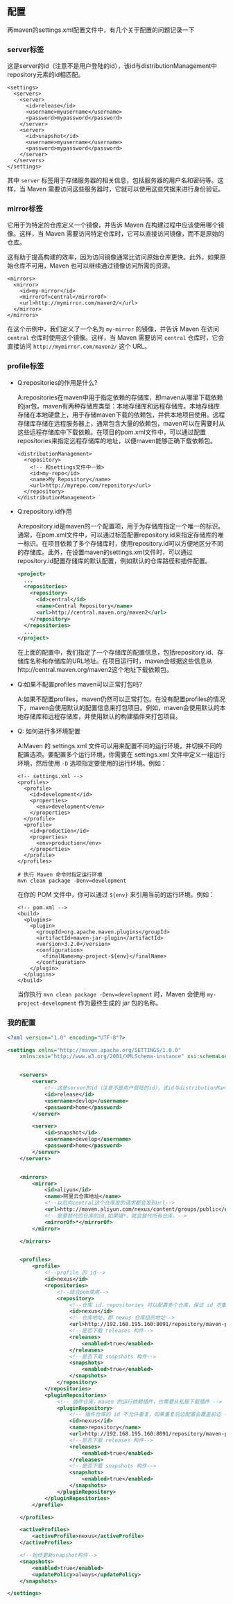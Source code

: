 ## 配置

再maven的settings.xml配置文件中，有几个关于配置的问题记录一下

### server标签

 这是server的id（注意不是用户登陆的id），该id与distributionManagement中repository元素的id相匹配。

```
<settings>
  <servers>
    <server>
      <id>release</id>
      <username>myusername</username>
      <password>mypassword</password>
    </server>
    <server>
      <id>snapshot</id>
      <username>myusername</username>
      <password>mypassword</password>
    </server>
  </servers>
</settings>
```

其中 `server` 标签用于存储服务器的相关信息，包括服务器的用户名和密码等。这样，当 Maven 需要访问这些服务器时，它就可以使用这些凭据来进行身份验证。

### mirror标签

它用于为特定的仓库定义一个镜像，并告诉 Maven 在构建过程中应该使用哪个镜像。这样，当 Maven 需要访问特定仓库时，它可以直接访问镜像，而不是原始的仓库。

这有助于提高构建的效率，因为访问镜像通常比访问原始仓库更快。此外，如果原始仓库不可用，Maven 也可以继续通过镜像访问所需的资源。

```
<mirrors>
  <mirror>
    <id>my-mirror</id>
    <mirrorOf>central</mirrorOf>
    <url>http://mymirror.com/maven2/</url>
  </mirror>
</mirrors>

```

在这个示例中，我们定义了一个名为 `my-mirror` 的镜像，并告诉 Maven 在访问 `central` 仓库时使用这个镜像。这样，当 Maven 需要访问 `central` 仓库时，它会直接访问 `http://mymirror.com/maven2/` 这个 URL。

### profile标签

- Q:repositories的作用是什么?

  A:repositories在maven中用于指定依赖的存储库，即maven从哪里下载依赖的jar包。maven有两种存储库类型：本地存储库和远程存储库。本地存储库存储在本地硬盘上，用于存储maven下载的依赖包，并供本地项目使用。远程存储库存储在远程服务器上，通常包含大量的依赖包，maven可以在需要时从这些远程存储库中下载依赖。在项目的pom.xml文件中，可以通过配置repositories来指定远程存储库的地址，以便maven能够正确下载依赖包。

  ```
  <distributionManagement>
    <repository>
      <!-- 和settings文件中一致>
      <id>my-repo</id>
      <name>My Repository</name>
      <url>http://myrepo.com/repository</url>
    </repository>
  </distributionManagement>
  ```

  

- Q:repository.id作用

  A:repository.id是maven的一个配置项，用于为存储库指定一个唯一的标识。通常，在pom.xml文件中，可以通过<id>标签配置repository.id来指定存储库的唯一标识。在项目依赖了多个存储库时，使用repository.id可以方便地区分不同的存储库。此外，在设置maven的settings.xml文件时，可以通过repository.id配置存储库的默认配置，例如默认的仓库路径和插件配置。

  ```xml
  <project>
    ...
    <repositories>
      <repository>
        <id>central</id>
        <name>Central Repository</name>
        <url>http://central.maven.org/maven2</url>
      </repository>
    </repositories>
    ...
  </project>
  ```

  在上面的配置中，我们指定了一个存储库的配置信息，包括repository.id、存储库名称和存储库的URL地址。在项目运行时，maven会根据这些信息从http://central.maven.org/maven2这个地址下载依赖包。

- Q:如果不配置profiles maven可以正常打包吗?

  A:如果不配置profiles，maven仍然可以正常打包。在没有配置profiles的情况下，maven会使用默认的配置信息来打包项目。例如，maven会使用默认的本地存储库和远程存储库，并使用默认的构建插件来打包项目。
  
- Q: 如何进行多环境配置

  A:Maven 的 settings.xml 文件可以用来配置不同的运行环境，并切换不同的配置选项。要配置多个运行环境，你需要在 settings.xml 文件中定义一组运行环境，然后使用 `-D` 选项指定要使用的运行环境。例如：

  ```
  <!-- settings.xml -->
  <profiles>
    <profile>
      <id>development</id>
      <properties>
        <env>development</env>
      </properties>
    </profile>
    <profile>
      <id>production</id>
      <properties>
        <env>production</env>
      </properties>
    </profile>
  </profiles>
  ```

  ```
  # 执行 Maven 命令时指定运行环境
  mvn clean package -Denv=development
  ```

  在你的 POM 文件中，你可以通过 `${env}` 来引用当前的运行环境。例如：

  ```
  <!-- pom.xml -->
  <build>
    <plugins>
      <plugin>
        <groupId>org.apache.maven.plugins</groupId>
        <artifactId>maven-jar-plugin</artifactId>
        <version>3.2.0</version>
        <configuration>
          <finalName>my-project-${env}</finalName>
        </configuration>
      </plugin>
    </plugins>
  </build>
  ```

  当你执行 `mvn clean package -Denv=development` 时，Maven 会使用 `my-project-development` 作为最终生成的 jar 包的名称。

### 我的配置

```xml
<?xml version="1.0" encoding="UTF-8"?>

<settings xmlns="http://maven.apache.org/SETTINGS/1.0.0"
    xmlns:xsi="http://www.w3.org/2001/XMLSchema-instance" xsi:schemaLocation="http://maven.apache.org/SETTINGS/1.0.0 http://maven.apache.org/xsd/settings-1.0.0.xsd">


    <servers>
        <server>
            <!--这是server的id（注意不是用户登陆的id），该id与distributionManagement中repository元素的id相匹配。 -->
            <id>release</id>
            <username>devlop</username>
            <password>home</password>
        </server>

        <server>
            <id>snapshot</id>
            <username>develop</username>
            <password>home</password>
        </server>
    </servers>


    <mirrors>
        <mirror>
            <id>aliyun</id>
            <name>阿里云仓库地址</name>
            <!--以后向central这个仓库发的请求都会发到url-->
            <url>http://maven.aliyun.com/nexus/content/groups/public</url>
            <!--是要替代的仓库的id,如果填*，就会替代所有仓库。-->
            <mirrorOf>*</mirrorOf>
        </mirror>

    </mirrors>


    <profiles>
        <profile>
            <!--profile 的 id-->
            <id>nexus</id>
            <repositories>
                <!--结合pom使用-->
                <repository>
                    <!--仓库 id，repositories 可以配置多个仓库，保证 id 不重复-->
                    <id>nexus</id>
                    <!--仓库地址，即 nexus 仓库组的地址-->
                    <url>http://192.168.195.160:8091/repository/maven-public/</url>
                    <!--是否下载 releases 构件-->
                    <releases>
                        <enabled>true</enabled>
                    </releases>
                    <!--是否下载 snapshots 构件-->
                    <snapshots>
                        <enabled>true</enabled>
                    </snapshots>
                </repository>
            </repositories>
            <pluginRepositories>
                <!-- 插件仓库，maven 的运行依赖插件，也需要从私服下载插件 -->
                <pluginRepository>
                    <!-- 插件仓库的 id 不允许重复，如果重复后边配置会覆盖前边 -->
                    <id>nexus</id>
                    <name>repository</name>
                    <url>http://192.168.195.160:8091/repository/maven-public/</url>
                    <!--是否下载 releases 构件-->
                    <releases>
                        <enabled>true</enabled>
                    </releases>
                    <!--是否下载 snapshots 构件-->
                    <snapshots>
                        <enabled>true</enabled>
                    </snapshots>
                </pluginRepository>
            </pluginRepositories>
        </profile>

    </profiles>

    <activeProfiles>
        <activeProfile>nexus</activeProfile>
    </activeProfiles>

    <!--始终更新snapshot构件-->
    <snapshots>
        <enabled>true</enabled>
        <updatePolicy>always</updatePolicy>
    </snapshots>

</settings>

```

